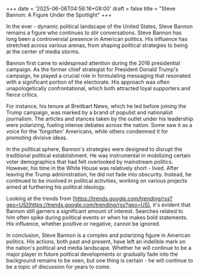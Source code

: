 +++
date = '2025-06-06T04:56:16+08:00'
draft = false
title = "Steve Bannon: A Figure Under the Spotlight"
+++

In the ever - dynamic political landscape of the United States, Steve Bannon remains a figure who continues to stir conversations. Steve Bannon has long been a controversial presence in American politics. His influence has stretched across various arenas, from shaping political strategies to being at the center of media storms.

Bannon first came to widespread attention during the 2016 presidential campaign. As the former chief strategist for President Donald Trump's campaign, he played a crucial role in formulating messaging that resonated with a significant portion of the electorate. His approach was often unapologetically confrontational, which both attracted loyal supporters and fierce critics.

For instance, his tenure at Breitbart News, which he led before joining the Trump campaign, was marked by a brand of populist and nationalist journalism. The articles and stances taken by the outlet under his leadership were polarizing, fueling intense debates across the nation. Some saw it as a voice for the 'forgotten' Americans, while others condemned it for promoting divisive ideas.

In the political sphere, Bannon's strategies were designed to disrupt the traditional political establishment. He was instrumental in mobilizing certain voter demographics that had felt overlooked by mainstream politics. However, his time in the White House was relatively short - lived. After leaving the Trump administration, he did not fade into obscurity. Instead, he continued to be involved in political activities, working on various projects aimed at furthering his political ideology.

Looking at the trends from [https://trends.google.com/trending/rss?geo=US](https://trends.google.com/trending/rss?geo=US), it's evident that Bannon still garners a significant amount of interest. Searches related to him often spike during political events or when he makes bold statements. His influence, whether positive or negative, cannot be ignored.

In conclusion, Steve Bannon is a complex and polarizing figure in American politics. His actions, both past and present, have left an indelible mark on the nation's political and media landscape. Whether he will continue to be a major player in future political developments or gradually fade into the background remains to be seen, but one thing is certain - he will continue to be a topic of discussion for years to come.
